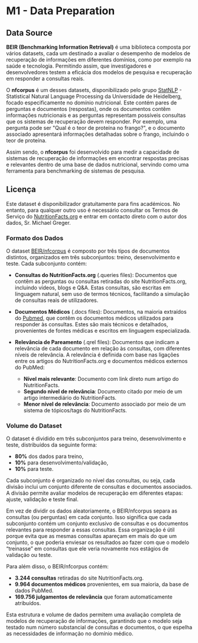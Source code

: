 # M1 - Data Preparation

## Data Source
**BEIR (Benchmarking Information Retrieval)** é uma biblioteca composta por vários datasets, cada um destinado a avaliar o desempenho de modelos de recuperação de informações em diferentes domínios, como por exemplo na saúde e tecnologia. Permitindo assim, que investigadores e desenvolvedores testem a eficácia dos modelos de pesquisa e recuperação em responder a consultas reais.

O **nfcorpus** é um desses datasets, disponibilizado pelo grupo [StatNLP](https://www.cl.uni-heidelberg.de/statnlpgroup/) - Statistical Natural Language Processing da Universidade de Heidelberg, focado especificamente no domínio nutricional.
Este contém pares de perguntas e documentos (respostas), onde os documentos contêm informações nutricionais e as perguntas representam possíveis consultas que os sistemas de recuperação devem responder. Por exemplo, uma pergunta pode ser "Qual é o teor de proteína no frango?", e o documento associado apresentará informações detalhadas sobre o frango, incluindo o teor de proteína.

Assim sendo, o **nfcorpus** foi desenvolvido para medir a capacidade de sistemas de recuperação de informações em encontrar respostas precisas e relevantes dentro de uma base de dados nutricional, servindo como uma ferramenta para benchmarking de sistemas de pesquisa.

## Licença
Este dataset é disponibilizador gratuitamente para fins académicos. No entanto, para qualquer outro uso é necessário consultar os Termos de Serviço do [NutritionFacts.org](https://nutritionfacts.org) e entrar em contacto direto com o autor dos dados, Sr. Michael Greger.


### Formato dos Dados
O dataset [BEIR/nfcorpus](https://ir-datasets.com/beir.html#beir/nfcorpus) é composto por três tipos de documentos distintos, organizados em três subconjuntos: treino, desenvolvimento e teste. Cada subconjunto contém:

- **Consultas do NutritionFacts.org** (.queries files): Documentos que contêm as perguntas ou consultas retiradas do site NutritionFacts.org, incluindo vídeos, blogs e Q&A. Estas consultas, são escritas em linguagem natural, sem uso de termos técnicos, facilitando a simulação de consultas reais de utilizadores.

- **Documentos Médicos** (.docs files): Documentos, na maioria extraídos do [Pubmed](https://pubmed.ncbi.nlm.nih.gov), que contêm os documentos médicos utilizados para responder às consultas. Estes são mais técnicos e detalhados, provenientes de fontes médicas e escritos em linguagem especializada.

- **Relevância de Pareamento** (.qrel files): Documentos que indicam a relevância de cada documento em relação às consultas, com diferentes níveis de relevância. A relevância é definida com base nas ligações entre os artigos do NutritionFacts.org e documentos médicos externos do PubMed:
  - **Nível mais relevante**: Documento com link direto num artigo do NutritionFacts.
  - **Segundo nível de relevância**: Documento citado por meio de um artigo intermediário do NutritionFacts.
  - **Menor nível de relevância**: Documento associado por meio de um sistema de tópicos/tags do NutritionFacts.

### Volume do Dataset
O dataset é dividido em três subconjuntos para treino, desenvolvimento e teste, distribuídos da seguinte forma:

- **80%** dos dados para treino,
- **10%** para desenvolvimento/validação,
- **10%** para teste.

Cada subconjunto é organizado no nível das consultas, ou seja, cada divisão inclui um conjunto diferente de consultas e documentos associados. A divisão permite avaliar modelos de recuperação em diferentes etapas: ajuste, validação e teste final.

Em vez de dividir os dados aleatoriamente, o BEIR/nfcorpus separa as consultas (ou perguntas) em cada conjunto. Isso significa que cada subconjunto contém um conjunto exclusivo de consultas e os documentos relevantes para responder a essas consultas. Essa organização é útil porque evita que as mesmas consultas apareçam em mais do que um conjunto, o que poderia enviesar os resultados ao fazer com que o modelo “treinasse” em consultas que ele veria novamente nos estágios de validação ou teste.

Para além disso, o BEIR/nfcorpus contém:

- **3.244 consultas** retiradas do site NutritionFacts.org. 
- **9.964 documentos médicos** provenientes, em sua maioria, da base de dados PubMed. 
- **169.756 julgamentos de relevância** que foram automaticamente atribuídos.

Esta estrutura e volume de dados permitem uma avaliação completa de modelos de recuperação de informações, garantindo que o modelo seja testado num número substancial de consultas e documentos, o que espelha as necessidades de informação no domínio médico.





